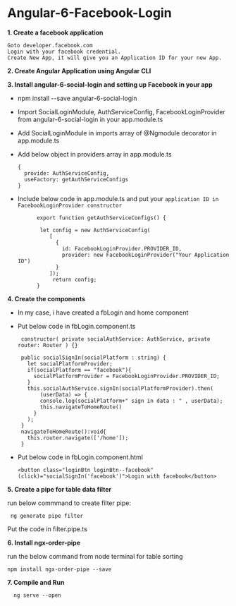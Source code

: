 # Angular-6-Facebook-Login

**1. Create a facebook application**

    Goto developer.facebook.com
    Login with your facebook credential.
    Create New App, it will give you an Application ID for your new App.
    
**2. Create Angular Application using Angular CLI**   
    
**3. Install angular-6-social-login and setting up Facebook in your app**  
  - npm install --save angular-6-social-login 
  - Import SocialLoginModule, AuthServiceConfig, FacebookLoginProvider from angular-6-social-login in your app.module.ts
  - Add SocialLoginModule in imports array of @Ngmodule decorator in app.module.ts
  - Add below object in providers array in app.module.ts
    
        {
          provide: AuthServiceConfig,
          useFactory: getAuthServiceConfigs
        }
        
  - Include below code in app.module.ts and put your `application ID in FacebookLoginProvider constructor`
             
              export function getAuthServiceConfigs() {

               let config = new AuthServiceConfig(
                  [
                    {
                      id: FacebookLoginProvider.PROVIDER_ID,
                      provider: new FacebookLoginProvider("Your Application ID")
                    }
                  ]);
                   return config;
              }
              
  **4. Create the components**
  
   - In my case, i have created a fbLogin and home component
   - Put below code in fbLogin.component.ts 
      
            
          constructor( private socialAuthService: AuthService, private router: Router ) {}

          public socialSignIn(socialPlatform : string) {
            let socialPlatformProvider;
            if(socialPlatform == "facebook"){
              socialPlatformProvider = FacebookLoginProvider.PROVIDER_ID;
            }
            this.socialAuthService.signIn(socialPlatformProvider).then(
                (userData) => {
                console.log(socialPlatform+" sign in data : " , userData);
                this.navigateToHomeRoute()
              }
            );
          }
          navigateToHomeRoute():void{
            this.router.navigate(['/home']);
          }
      
   - Put below code in fbLogin.component.html
     
         <button class="loginBtn loginBtn--facebook" (click)="socialSignIn('facebook')">Login with facebook</button>
         
 **5. Create a pipe for table data filter**
 
   run below commmand to create filter pipe:
     
     ng generate pipe filter
     
   Put the code in filter.pipe.ts
         
 **6. Install ngx-order-pipe**
 
 run the below command from node terminal for table sorting
 
 `npm install ngx-order-pipe --save `
          
  **7. Compile and Run**
  
      ng serve --open
  
  
